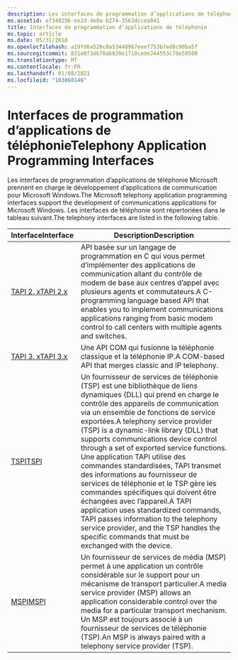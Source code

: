 ```yaml
---
description: Les interfaces de programmation d’applications de téléphonie Microsoft prennent en charge le développement d’applications de communication pour Microsoft Windows. Les interfaces de téléphonie sont répertoriées dans le tableau suivant.
ms.assetid: e7348296-ee2d-4e0a-b274-3563dccea841
title: Interfaces de programmation d’applications de téléphonie
ms.topic: article
ms.date: 05/31/2018
ms.openlocfilehash: a19fd6a520c8a53440967eeef753b7ed8c90ba5f
ms.sourcegitcommit: 831e8f3db78ab820e1710cede244553c70e50500
ms.translationtype: MT
ms.contentlocale: fr-FR
ms.lasthandoff: 01/08/2021
ms.locfileid: "103868146"
---
```

# <a name="telephony-application-programming-interfaces"></a><span data-ttu-id="9ccbb-104">Interfaces de programmation d’applications de téléphonie</span><span class="sxs-lookup"><span data-stu-id="9ccbb-104">Telephony Application Programming Interfaces</span></span>

<span data-ttu-id="9ccbb-105">Les interfaces de programmation d’applications de téléphonie Microsoft prennent en charge le développement d’applications de communication pour Microsoft Windows.</span><span class="sxs-lookup"><span data-stu-id="9ccbb-105">The Microsoft telephony application programming interfaces support the development of communications applications for Microsoft Windows.</span></span> <span data-ttu-id="9ccbb-106">Les interfaces de téléphonie sont répertoriées dans le tableau suivant.</span><span class="sxs-lookup"><span data-stu-id="9ccbb-106">The telephony interfaces are listed in the following table.</span></span>



| <span data-ttu-id="9ccbb-107">Interface</span><span class="sxs-lookup"><span data-stu-id="9ccbb-107">Interface</span></span>                                                  | <span data-ttu-id="9ccbb-108">Description</span><span class="sxs-lookup"><span data-stu-id="9ccbb-108">Description</span></span>                                                                                                                                                                                                                                                                                                                                             |
|------------------------------------------------------------|---------------------------------------------------------------------------------------------------------------------------------------------------------------------------------------------------------------------------------------------------------------------------------------------------------------------------------------------------------|
| [<span data-ttu-id="9ccbb-109">TAPI 2. x</span><span class="sxs-lookup"><span data-stu-id="9ccbb-109">TAPI 2.x</span></span>](./tapi-2-2-start-page.md)               | <span data-ttu-id="9ccbb-110">API basée sur un langage de programmation en C qui vous permet d’implémenter des applications de communication allant du contrôle de modem de base aux centres d’appel avec plusieurs agents et commutateurs.</span><span class="sxs-lookup"><span data-stu-id="9ccbb-110">A C-programming language based API that enables you to implement communications applications ranging from basic modem control to call centers with multiple agents and switches.</span></span>                                                                                                                                                                        |
| [<span data-ttu-id="9ccbb-111">TAPI 3. x</span><span class="sxs-lookup"><span data-stu-id="9ccbb-111">TAPI 3.x</span></span>](tapi-3-1-start-page.md)                        | <span data-ttu-id="9ccbb-112">Une API COM qui fusionne la téléphonie classique et la téléphonie IP.</span><span class="sxs-lookup"><span data-stu-id="9ccbb-112">A COM-based API that merges classic and IP telephony.</span></span>                                                                                                                                                                                                                                                                                                   |
| [<span data-ttu-id="9ccbb-113">TSPI</span><span class="sxs-lookup"><span data-stu-id="9ccbb-113">TSPI</span></span>](./telephony-service-providers-start-page.md) | <span data-ttu-id="9ccbb-114">Un fournisseur de services de téléphonie (TSP) est une bibliothèque de liens dynamiques (DLL) qui prend en charge le contrôle des appareils de communication via un ensemble de fonctions de service exportées.</span><span class="sxs-lookup"><span data-stu-id="9ccbb-114">A telephony service provider (TSP) is a dynamic-link library (DLL) that supports communications device control through a set of exported service functions.</span></span> <span data-ttu-id="9ccbb-115">Une application TAPI utilise des commandes standardisées, TAPI transmet des informations au fournisseur de services de téléphonie et le TSP gère les commandes spécifiques qui doivent être échangées avec l’appareil.</span><span class="sxs-lookup"><span data-stu-id="9ccbb-115">A TAPI application uses standardized commands, TAPI passes information to the telephony service provider, and the TSP handles the specific commands that must be exchanged with the device.</span></span> |
| [<span data-ttu-id="9ccbb-116">MSPI</span><span class="sxs-lookup"><span data-stu-id="9ccbb-116">MSPI</span></span>](media-service-providers-start-page.md)             | <span data-ttu-id="9ccbb-117">Un fournisseur de services de média (MSP) permet à une application un contrôle considérable sur le support pour un mécanisme de transport particulier.</span><span class="sxs-lookup"><span data-stu-id="9ccbb-117">A media service provider (MSP) allows an application considerable control over the media for a particular transport mechanism.</span></span> <span data-ttu-id="9ccbb-118">Un MSP est toujours associé à un fournisseur de services de téléphonie (TSP).</span><span class="sxs-lookup"><span data-stu-id="9ccbb-118">An MSP is always paired with a telephony service provider (TSP).</span></span>                                                                                                                                                         |



 

 

 
